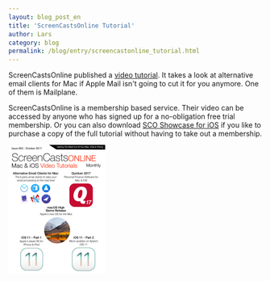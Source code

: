 ```yaml
---
layout: blog_post_en
title: 'ScreenCastsOnline Tutorial'
author: Lars
category: blog
permalink: /blog/entry/screencastonline_tutorial.html
---
```


ScreenCastsOnline published a [video tutorial](https://screencastsonline.com/mac/show/0661). It takes a look at alternative
email clients for Mac if Apple Mail isn't going to cut it for you anymore. One of them is Mailplane.

ScreenCastsOnline is a membership based service. Their video can be accessed by anyone who has signed up 
for a no-obligation free trial membership. Or you can also download [SCO Showcase for iOS](https://itunes.apple.com/gb/app/sco-showcase-tutorials-for-iphone-ipad-mac/id1062719677?mt=8)
if you like to purchase a copy of the full tutorial without having to take out a membership.

<a href="https://screencastsonline.com/magazine" border="0">
  <img src="/assets/blog/2017-09-29-screencastonline_tutorial/cover@2x.jpg" height="256px">
</a>
